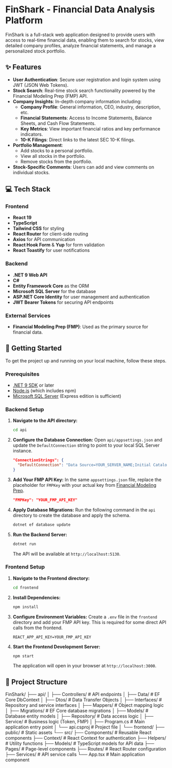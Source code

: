 # FinShark - Financial Data Analysis Platform

FinShark is a full-stack web application designed to provide users with access to real-time financial data, enabling them to search for stocks, view detailed company profiles, analyze financial statements, and manage a personalized stock portfolio.

## ✨ Features

- **User Authentication**: Secure user registration and login system using JWT (JSON Web Tokens).
- **Stock Search**: Real-time stock search functionality powered by the Financial Modeling Prep (FMP) API.
- **Company Insights**: In-depth company information including:
  - **Company Profile**: General information, CEO, industry, description, etc.
  - **Financial Statements**: Access to Income Statements, Balance Sheets, and Cash Flow Statements.
  - **Key Metrics**: View important financial ratios and key performance indicators.
  - **10-K Filings**: Direct links to the latest SEC 10-K filings.
- **Portfolio Management**:
  - Add stocks to a personal portfolio.
  - View all stocks in the portfolio.
  - Remove stocks from the portfolio.
- **Stock-Specific Comments**: Users can add and view comments on individual stocks.

## 💻 Tech Stack

### Frontend

- **React 19**
- **TypeScript**
- **Tailwind CSS** for styling
- **React Router** for client-side routing
- **Axios** for API communication
- **React Hook Form** & **Yup** for form validation
- **React Toastify** for user notifications

### Backend

- **.NET 9 Web API**
- **C#**
- **Entity Framework Core** as the ORM
- **Microsoft SQL Server** for the database
- **ASP.NET Core Identity** for user management and authentication
- **JWT Bearer Tokens** for securing API endpoints

### External Services

- **Financial Modeling Prep (FMP)**: Used as the primary source for financial data.

## 🚀 Getting Started

To get the project up and running on your local machine, follow these steps.

### Prerequisites

- [.NET 9 SDK](https://dotnet.microsoft.com/download/dotnet/9.0) or later
- [Node.js](https://nodejs.org/) (which includes npm)
- [Microsoft SQL Server](https://www.microsoft.com/en-us/sql-server/sql-server-downloads) (Express edition is sufficient)

### Backend Setup

1.  **Navigate to the API directory:**
    ```bash
    cd api
    ```

2.  **Configure the Database Connection:**
    Open `api/appsettings.json` and update the `DefaultConnection` string to point to your local SQL Server instance.

    ```json
    "ConnectionStrings": {
      "DefaultConnection": "Data Source=YOUR_SERVER_NAME;Initial Catalog=finshark;Integrated Security=True;Connect Timeout=30;Encrypt=False;TrustServerCertificate=True"
    }
    ```

3.  **Add Your FMP API Key:**
    In the same `appsettings.json` file, replace the placeholder for `FMPKey` with your actual key from [Financial Modeling Prep](https://site.financialmodelingprep.com/developer).

    ```json
    "FMPKey": "YOUR_FMP_API_KEY"
    ```

4.  **Apply Database Migrations:**
    Run the following command in the `api` directory to create the database and apply the schema.
    ```bash
    dotnet ef database update
    ```

5.  **Run the Backend Server:**
    ```bash
    dotnet run
    ```
    The API will be available at `http://localhost:5130`.

### Frontend Setup

1.  **Navigate to the Frontend directory:**
    ```bash
    cd frontend
    ```

2.  **Install Dependencies:**
    ```bash
    npm install
    ```

3.  **Configure Environment Variables:**
    Create a `.env` file in the `frontend` directory and add your FMP API key. This is required for some direct API calls from the frontend.

    ```
    REACT_APP_API_KEY=YOUR_FMP_API_KEY
    ```

4.  **Start the Frontend Development Server:**
    ```bash
    npm start
    ```
    The application will open in your browser at `http://localhost:3000`.

## 📂 Project Structure

FinShark/
├── api/
│ ├── Controllers/ # API endpoints
│ ├── Data/ # EF Core DbContext
│ ├── Dtos/ # Data Transfer Objects
│ ├── Interfaces/ # Repository and service interfaces
│ ├── Mappers/ # Object mapping logic
│ ├── Migrations/ # EF Core database migrations
│ ├── Models/ # Database entity models
│ ├── Repository/ # Data access logic
│ ├── Service/ # Business logic (Token, FMP)
│ ├── Program.cs # Main application entry point
│ └── api.csproj # Project file
│
└── frontend/
├── public/ # Static assets
└── src/
├── Components/ # Reusable React components
├── Context/ # React Context for authentication
├── Helpers/ # Utility functions
├── Models/ # TypeScript models for API data
├── Pages/ # Page-level components
├── Routes/ # React Router configuration
├── Services/ # API service calls
└── App.tsx # Main application component
